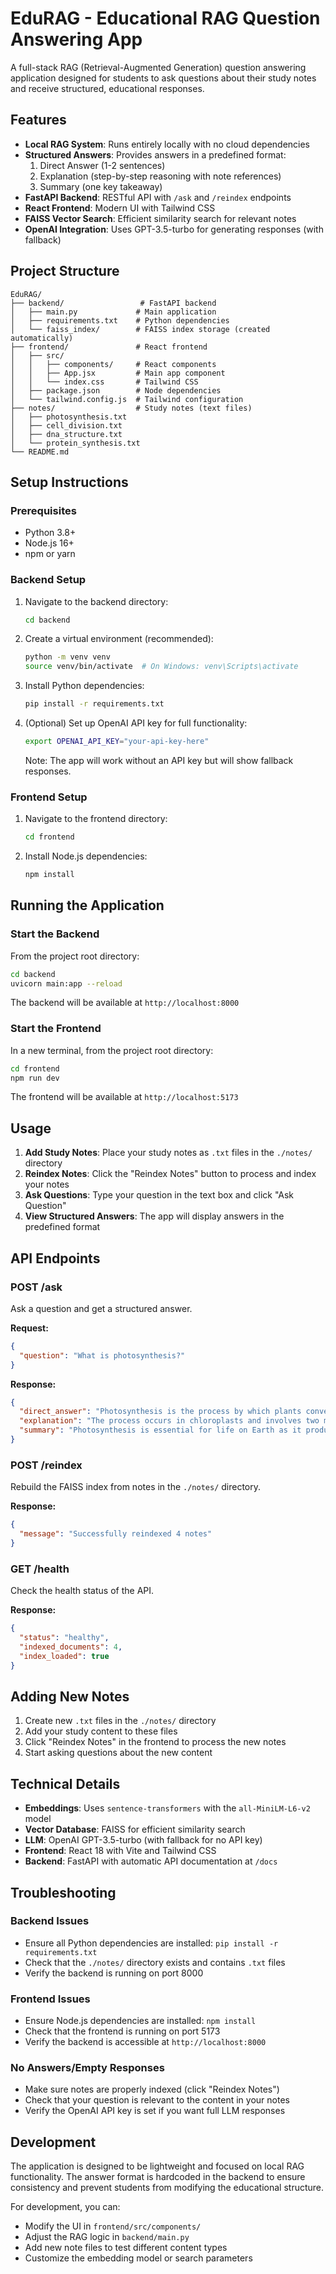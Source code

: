 # EduRAG - Educational RAG Question Answering App

A full-stack RAG (Retrieval-Augmented Generation) question answering application designed for students to ask questions about their study notes and receive structured, educational responses.

## Features

- **Local RAG System**: Runs entirely locally with no cloud dependencies
- **Structured Answers**: Provides answers in a predefined format:
  1. Direct Answer (1-2 sentences)
  2. Explanation (step-by-step reasoning with note references)
  3. Summary (one key takeaway)
- **FastAPI Backend**: RESTful API with `/ask` and `/reindex` endpoints
- **React Frontend**: Modern UI with Tailwind CSS
- **FAISS Vector Search**: Efficient similarity search for relevant notes
- **OpenAI Integration**: Uses GPT-3.5-turbo for generating responses (with fallback)

## Project Structure

```
EduRAG/
├── backend/                 # FastAPI backend
│   ├── main.py             # Main application
│   ├── requirements.txt    # Python dependencies
│   └── faiss_index/        # FAISS index storage (created automatically)
├── frontend/               # React frontend
│   ├── src/
│   │   ├── components/     # React components
│   │   ├── App.jsx         # Main app component
│   │   └── index.css       # Tailwind CSS
│   ├── package.json        # Node dependencies
│   └── tailwind.config.js  # Tailwind configuration
├── notes/                  # Study notes (text files)
│   ├── photosynthesis.txt
│   ├── cell_division.txt
│   ├── dna_structure.txt
│   └── protein_synthesis.txt
└── README.md
```

## Setup Instructions

### Prerequisites

- Python 3.8+ 
- Node.js 16+
- npm or yarn

### Backend Setup

1. Navigate to the backend directory:
   ```bash
   cd backend
   ```

2. Create a virtual environment (recommended):
   ```bash
   python -m venv venv
   source venv/bin/activate  # On Windows: venv\Scripts\activate
   ```

3. Install Python dependencies:
   ```bash
   pip install -r requirements.txt
   ```

4. (Optional) Set up OpenAI API key for full functionality:
   ```bash
   export OPENAI_API_KEY="your-api-key-here"
   ```
   Note: The app will work without an API key but will show fallback responses.

### Frontend Setup

1. Navigate to the frontend directory:
   ```bash
   cd frontend
   ```

2. Install Node.js dependencies:
   ```bash
   npm install
   ```

## Running the Application

### Start the Backend

From the project root directory:
```bash
cd backend
uvicorn main:app --reload
```

The backend will be available at `http://localhost:8000`

### Start the Frontend

In a new terminal, from the project root directory:
```bash
cd frontend
npm run dev
```

The frontend will be available at `http://localhost:5173`

## Usage

1. **Add Study Notes**: Place your study notes as `.txt` files in the `./notes/` directory
2. **Reindex Notes**: Click the "Reindex Notes" button to process and index your notes
3. **Ask Questions**: Type your question in the text box and click "Ask Question"
4. **View Structured Answers**: The app will display answers in the predefined format

## API Endpoints

### POST /ask
Ask a question and get a structured answer.

**Request:**
```json
{
  "question": "What is photosynthesis?"
}
```

**Response:**
```json
{
  "direct_answer": "Photosynthesis is the process by which plants convert light energy into chemical energy.",
  "explanation": "The process occurs in chloroplasts and involves two main stages...",
  "summary": "Photosynthesis is essential for life on Earth as it produces oxygen and forms the base of food chains."
}
```

### POST /reindex
Rebuild the FAISS index from notes in the `./notes/` directory.

**Response:**
```json
{
  "message": "Successfully reindexed 4 notes"
}
```

### GET /health
Check the health status of the API.

**Response:**
```json
{
  "status": "healthy",
  "indexed_documents": 4,
  "index_loaded": true
}
```

## Adding New Notes

1. Create new `.txt` files in the `./notes/` directory
2. Add your study content to these files
3. Click "Reindex Notes" in the frontend to process the new notes
4. Start asking questions about the new content

## Technical Details

- **Embeddings**: Uses `sentence-transformers` with the `all-MiniLM-L6-v2` model
- **Vector Database**: FAISS for efficient similarity search
- **LLM**: OpenAI GPT-3.5-turbo (with fallback for no API key)
- **Frontend**: React 18 with Vite and Tailwind CSS
- **Backend**: FastAPI with automatic API documentation at `/docs`

## Troubleshooting

### Backend Issues
- Ensure all Python dependencies are installed: `pip install -r requirements.txt`
- Check that the `./notes/` directory exists and contains `.txt` files
- Verify the backend is running on port 8000

### Frontend Issues
- Ensure Node.js dependencies are installed: `npm install`
- Check that the frontend is running on port 5173
- Verify the backend is accessible at `http://localhost:8000`

### No Answers/Empty Responses
- Make sure notes are properly indexed (click "Reindex Notes")
- Check that your question is relevant to the content in your notes
- Verify the OpenAI API key is set if you want full LLM responses

## Development

The application is designed to be lightweight and focused on local RAG functionality. The answer format is hardcoded in the backend to ensure consistency and prevent students from modifying the educational structure.

For development, you can:
- Modify the UI in `frontend/src/components/`
- Adjust the RAG logic in `backend/main.py`
- Add new note files to test different content types
- Customize the embedding model or search parameters
